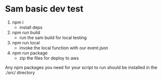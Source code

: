 # Sam basic dev test

1. npm i
	- install deps
2. npm run build
	- run the sam build for local testing
3. npm run local
	- invoke the local function with our event.json
4. npm run package
	- zip the files for deploy to aws

Any npm packages you need for your script to run should be installed in the ./src/ directory
